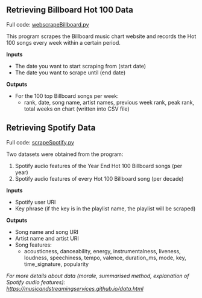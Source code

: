 <h2>Retrieving Billboard Hot 100 Data</h2>

Full code: [webscrapeBillboard.py](webscrapeBillboard.py)


This program scrapes the Billboard music chart website and records the Hot 100 songs every week within a certain period.

**Inputs** 
* The date you want to start scraping from (start date)
* The date you want to scrape until (end date)

**Outputs**
* For the 100 top Billboard songs per week: 
  * rank, date, song name, artist names, previous week rank, peak rank, total weeks on chart (written into CSV file)

<h2>Retrieving Spotify Data</h2>

Full code: [scrapeSpotify.py](scrapeSpotify.py)

Two datasets were obtained from the program:
1. Spotify audio features of the Year End Hot 100 Billboard songs (per year)
2. Spotify audio features of every Hot 100 Billboard song (per decade)

**Inputs**
* Spotify user URI
* Key phrase (if the key is in the playlist name, the playlist will be scraped)

**Outputs**
* Song name and song URI
* Artist name and artist URI
* Song features:
  * acousticness, danceability, energy, instrumentalness, liveness, loudness, speechiness, tempo, valence, duration_ms, mode, key, time_signature, popularity
  
*For more details about data (morale, summarised method, explanation of Spotify audio features): https://musicandstreamingservices.github.io/data.html*
